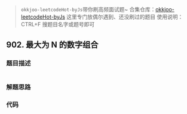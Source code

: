> `okkjoo-leetcodeHot-byJs`带你刷高频面试题~
> 合集仓库：[okkjoo-leetcodeHot-byJs](https://github.com/okkjoo/okkjoo-leetcodeHot-byJs)
> 这里专门放偶尔遇到、还没刷过的题目
> 使用说明：CTRL+F 搜题目名字或题号即可

## 902. 最大为 N 的数字组合

### 题目描述

```js

```

### 解题思路

### 代码

```js

```
